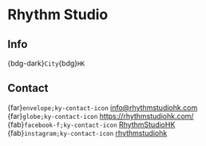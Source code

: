 # Rhythm Studio

## Info

{bdg-dark}`City`{bdg}`HK`  

## Contact

{far}`envelope;ky-contact-icon` <info@rhythmstudiohk.com>  
{far}`globe;ky-contact-icon` <https://rhythmstudiohk.com/>  
{fab}`facebook-f;ky-contact-icon` [RhythmStudioHK](https://www.facebook.com/RhythmStudioHK)  
{fab}`instagram;ky-contact-icon` [rhythmstudiohk](http://instagram.com/rhythmstudiohk)  
